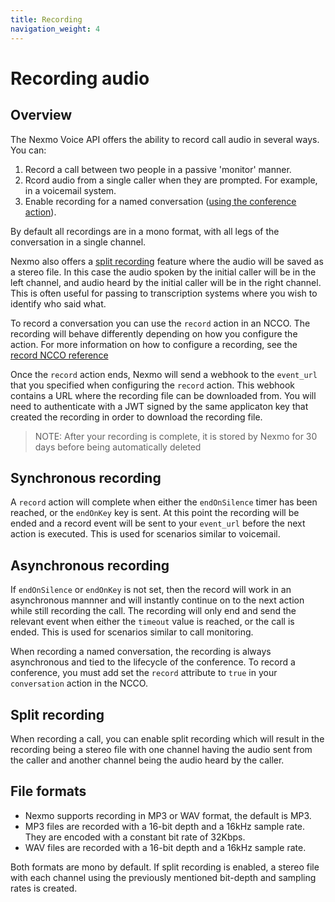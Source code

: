 ```yaml
---
title: Recording
navigation_weight: 4
---
```


# Recording audio

## Overview

The Nexmo Voice API offers the ability to record call audio in several ways. You can:

1. Record a call between two people in a passive 'monitor' manner.
2. Rcord audio from a single caller when they are prompted. For example, in a voicemail system.
3. Enable recording for a named conversation ([using the conference action](/voice/voice-api/ncco-reference#conversation)).

By default all recordings are in a mono format, with all legs of the conversation in a single channel.

Nexmo also offers a [split recording](#split-recording) feature where the audio will be saved as a stereo file. In this case the audio spoken by the initial caller will be in the left channel, and audio heard by the initial caller will be in the right channel. This is often useful for passing to transcription systems where you wish to identify who said what.

To record a conversation you can use the `record` action in an NCCO. The recording will behave differently depending on how you configure the action. For more information on how to configure a recording, see the [record NCCO reference](/voice/voice-api/ncco-reference#record)

Once the `record` action ends, Nexmo will send a webhook to the `event_url` that you specified when configuring the `record` action. This webhook contains a URL where the recording file can be downloaded from. You will need to authenticate with a JWT signed by the same applicaton key that created the recording in order to download the recording file.

> NOTE: After your recording is complete, it is stored by Nexmo for 30 days before being automatically deleted

## Synchronous recording

A `record` action will complete when either the `endOnSilence` timer has been reached, or the `endOnKey` key is sent. At this point the recording will be ended and a record event will be sent to your `event_url` before the next action is executed. This is used for scenarios similar to voicemail.

## Asynchronous recording

If `endOnSilence` or `endOnKey` is not set, then the record will work in an asynchronous mannner and will instantly continue on to the next action while still recording the call. The recording will only end and send the relevant event when either the `timeout` value is reached, or the call is ended. This is used for scenarios similar to call monitoring.

When recording a named conversation, the recording is always asynchronous and tied to the lifecycle of the conference. To record a conference, you must add set the `record` attribute to `true` in your `conversation` action in the NCCO.

## Split recording

When recording a call, you can enable split recording which will result in the recording being a stereo file with one channel having the audio sent from the caller and another channel being the audio heard by the caller.

## File formats

* Nexmo supports recording in MP3 or WAV format, the default is MP3.
* MP3 files are recorded with a 16-bit depth and a 16kHz sample rate. They are encoded with a constant bit rate of 32Kbps.
* WAV files are recorded with a 16-bit depth and a 16kHz sample rate.

Both formats are mono by default. If split recording is enabled, a stereo file with each channel using the previously mentioned bit-depth and sampling rates is created.

